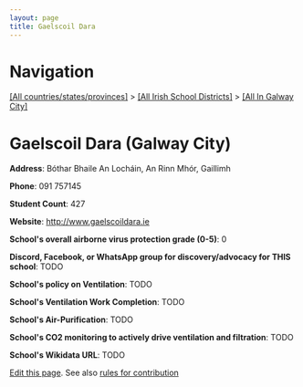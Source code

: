 ```yaml
---
layout: page
title: Gaelscoil Dara
---
```

# Navigation

[[All countries/states/provinces]](../../..) > [[All Irish School Districts]](../..) > [[All In Galway City]](..)

# Gaelscoil Dara (Galway City)

**Address**: Bóthar Bhaile An Locháin, An Rinn Mhór, Gaillimh

**Phone**: 091 757145

**Student Count**: 427

**Website**: <http://www.gaelscoildara.ie>

**School's overall airborne virus protection grade (0-5)**: 0

**Discord, Facebook, or WhatsApp group for discovery/advocacy for THIS school**: TODO

**School's policy on Ventilation**: TODO

**School's Ventilation Work Completion**: TODO

**School's Air-Purification**: TODO

**School's CO2 monitoring to actively drive ventilation and filtration**: TODO

**School's Wikidata URL**: TODO


[Edit this page](https://github.com/ventilate-schools/Ireland/edit/main/./Galway_City/Gaelscoil_Dara.md). See also [rules for contribution](../../../contribution-rules/)